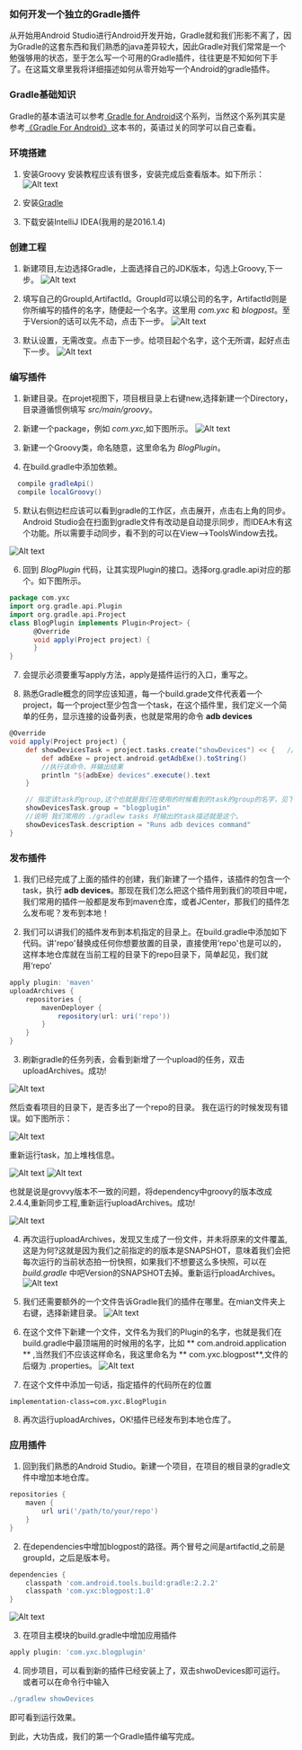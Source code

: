 ### 如何开发一个独立的Gradle插件

从开始用Android Studio进行Android开发开始，Gradle就和我们形影不离了，因为Gradle的这套东西和我们熟悉的java差异较大，因此Gradle对我们常常是一个勉强够用的状态，至于怎么写一个可用的Gradle插件，往往更是不知如何下手了。在这篇文章里我将详细描述如何从零开始写一个Android的gradle插件。

### Gradle基础知识
Gradle的基本语法可以参考[
Gradle for Android](https://segmentfault.com/a/1190000004229002)这个系列，当然这个系列其实是参考[《Gradle For Android》](https://pan.baidu.com/s/1qW9mpBm)这本书的，英语过关的同学可以自己查看。

### 环境搭建
1. 安装Groovy
  安装教程应该有很多，安装完成后查看版本。如下所示：
  ![Alt text](../images/groovy.jpeg)

2. 安装[Gradle](https://gradle.org/)

3. 下载安装IntelliJ IDEA(我用的是2016.1.4)

### 创建工程
1. 新建项目,左边选择Gradle，上面选择自己的JDK版本，勾选上Groovy,下一步。
![Alt text](../images/newproject.jpeg)

2. 填写自己的GroupId,ArtifactId。GroupId可以填公司的名字，ArtifactId则是你所编写的插件的名字，随便起一个名字。这里用 *com.yxc* 和 *blogpost*。至于Version的话可以先不动，点击下一步。
![Alt text](../images/chooseGroup.jpeg)

3. 默认设置，无需改变。点击下一步。给项目起个名字，这个无所谓，起好点击下一步。
![Alt text](../images/Snip20161120_7.png)

### 编写插件
1. 新建目录。在projet视图下，项目根目录上右键new,选择新建一个Directory，目录遵循惯例填写 *src/main/groovy*。

2. 新建一个package，例如 *com.yxc*,如下图所示。
![Alt text](../images/Snip20161120_9.png)

3. 新建一个Groovy类，命名随意，这里命名为 *BlogPlugin*。

4. 在build.gradle中添加依赖。
```groovy
  compile gradleApi()
  compile localGroovy()
```
5. 默认右侧边栏应该可以看到gradle的工作区，点击展开，点击右上角的同步。Android Studio会在扫面到gradle文件有改动是自动提示同步，而IDEA木有这个功能。所以需要手动同步，看不到的可以在View-->ToolsWindow去找。

  ![Alt text](../images/Snip20161120_12.png)

6. 回到 *BlogPlugin* 代码，让其实现Plugin的接口。选择org.gradle.api对应的那个。如下图所示。
```groovy
package com.yxc
import org.gradle.api.Plugin
import org.gradle.api.Project
class BlogPlugin implements Plugin<Project> {
      @Override
      void apply(Project project) {
      }
}
```

7. 会提示必须要重写apply方法，apply是插件运行的入口，重写之。

8. 熟悉Gradle概念的同学应该知道，每一个build.grade文件代表着一个project，每一个project至少包含一个task，在这个插件里，我们定义一个简单的任务，显示连接的设备列表，也就是常用的命令 **adb devices**
```groovy
@Override
void apply(Project project) {
    def showDevicesTask = project.tasks.create("showDevices") << {   //通过project的android属性来查找adb命令的路径
        def adbExe = project.android.getAdbExe().toString()
        //执行该命令，并输出结果
        println "${adbExe} devices".execute().text
    }

    // 指定该task的group,这个也就是我们在使用的时候看到的task的group的名字，见下文
    showDevicesTask.group = "blogplugin"
    //说明 我们常用的 ./gradlew tasks 时输出的task描述就是这个。
    showDevicesTask.description = "Runs adb devices command"
}
```

### 发布插件
1. 我们已经完成了上面的插件的创建，我们新建了一个插件，该插件的包含一个task，执行 **adb devices**。那现在我们怎么把这个插件用到我们的项目中呢，我们常用的插件一般都是发布到maven仓库，或者JCenter，那我们的插件怎么发布呢？发布到本地！

2. 我们可以讲我们的插件发布到本机指定的目录上。在build.gradle中添加如下代码。讲'repo'替换成任何你想要放置的目录，直接使用’repo'也是可以的，这样本地仓库就在当前工程的目录下的repo目录下，简单起见，我们就用‘repo’
``` groovy
apply plugin: 'maven'
uploadArchives {
    repositories {
        mavenDeployer {
            repository(url: uri('repo'))
        }  
    }
}
```

3. 刷新gradle的任务列表，会看到新增了一个upload的任务，双击uploadArchives。成功!

  ![Alt text](../images/Snip20161120_14.png)

  然后查看项目的目录下，是否多出了一个repo的目录。
我在运行的时候发现有错误。如下图所示：

  ![Alt text](../images/Snip20161120_15.png)

  重新运行task，加上堆栈信息。

  ![Alt text](../images/Snip20161120_16.png)
  ![Alt text](../images/Snip20161120_17.png)

  也就是说是grovvy版本不一致的问题，将dependency中groovy的版本改成2.4.4,重新同步工程,重新运行uploadArchives。成功!

  ![Alt text](../images/Snip20161120_19.png)

4. 再次运行uploadArchives，发现又生成了一份文件，并未将原来的文件覆盖,这是为何?这就是因为我们之前指定的的版本是SNAPSHOT，意味着我们会把每次运行的当前状态拍一份快照，如果我们不想要这么多快照，可以在 *build.gradle* 中吧Version的SNAPSHOT去掉。重新运行ploadArchives。
![Alt text](../images/Snip20161120_20.png)

5. 我们还需要额外的一个文件告诉Gradle我们的插件在哪里。在mian文件夹上右键，选择新建目录。
![Alt text](../images/Snip20161120_21.png)

6. 在这个文件下新建一个文件，文件名为我们的Plugin的名字，也就是我们在build.gradle中最顶端用的时候用的名字，比如 ** com.android.application ** ,当然我们不应该这样命名，我这里命名为 ** com.yxc.blogpost**,文件的后缀为 .properties。
![Alt text](../images/Snip20161120_22.png)

7. 在这个文件中添加一句话，指定插件的代码所在的位置
```
implementation-class=com.yxc.BlogPlugin
```

8. 再次运行uploadArchives，OK!插件已经发布到本地仓库了。


### 应用插件
1. 回到我们熟悉的Android Studio。新建一个项目，在项目的根目录的gradle文件中增加本地仓库。
```groovy
repositories {
    maven {
        url uri('/path/to/your/repo')
    }
}
```

2. 在dependencies中增加blogpost的路径。两个冒号之间是artifactId,之前是groupId，之后是版本号。
```groovy
dependencies {
    classpath 'com.android.tools.build:gradle:2.2.2'
    classpath 'com.yxc:blogpost:1.0'
}
```
![Alt text](../images/Snip20161120_23.png)

3. 在项目主模块的build.gradle中增加应用插件
```groovy
apply plugin: 'com.yxc.blogplugin'
```

4. 同步项目，可以看到新的插件已经安装上了，双击shwoDevices即可运行。
或者可以在命令行中输入
```groovy
./gradlew showDevices
```
即可看到运行效果。

到此，大功告成，我们的第一个Gradle插件编写完成。
